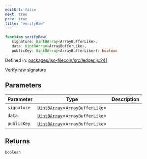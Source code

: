 ```yaml
---
editUrl: false
next: true
prev: true
title: "verifyRaw"
---
```


```ts
function verifyRaw(
   signature: Uint8Array<ArrayBufferLike>, 
   data: Uint8Array<ArrayBufferLike>, 
   publicKey: Uint8Array<ArrayBufferLike>): boolean
```

Defined in: [packages/iso-filecoin/src/ledger.js:241](https://github.com/hugomrdias/filecoin/blob/785c3411e0df74cabd3b2718e9d4a52c466ba914/packages/iso-filecoin/src/ledger.js#L241)

Verify raw signature

## Parameters

| Parameter | Type | Description |
| ------ | ------ | ------ |
| `signature` | [`Uint8Array`](https://developer.mozilla.org/docs/Web/JavaScript/Reference/Global_Objects/Uint8Array)\<`ArrayBufferLike`\> |  |
| `data` | [`Uint8Array`](https://developer.mozilla.org/docs/Web/JavaScript/Reference/Global_Objects/Uint8Array)\<`ArrayBufferLike`\> |  |
| `publicKey` | [`Uint8Array`](https://developer.mozilla.org/docs/Web/JavaScript/Reference/Global_Objects/Uint8Array)\<`ArrayBufferLike`\> |  |

## Returns

`boolean`
